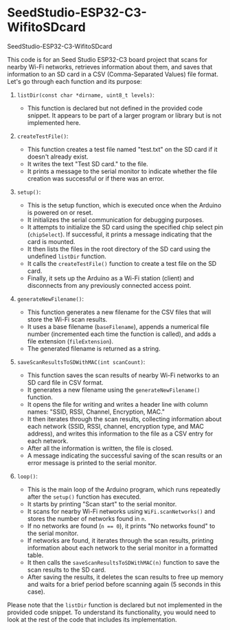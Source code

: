 # SeedStudio-ESP32-C3-WifitoSDcard
SeedStudio-ESP32-C3-WifitoSDcard

This code is for an Seed Studio ESP32-C3 board project that scans for nearby Wi-Fi networks, retrieves information about them, and saves that information to an SD card in a CSV (Comma-Separated Values) file format. Let's go through each function and its purpose:

1. `listDir(const char *dirname, uint8_t levels)`:
   - This function is declared but not defined in the provided code snippet. It appears to be part of a larger program or library but is not implemented here.

2. `createTestFile()`:
   - This function creates a test file named "test.txt" on the SD card if it doesn't already exist.
   - It writes the text "Test SD card." to the file.
   - It prints a message to the serial monitor to indicate whether the file creation was successful or if there was an error.

3. `setup()`:
   - This is the setup function, which is executed once when the Arduino is powered on or reset.
   - It initializes the serial communication for debugging purposes.
   - It attempts to initialize the SD card using the specified chip select pin (`chipSelect`). If successful, it prints a message indicating that the card is mounted.
   - It then lists the files in the root directory of the SD card using the undefined `listDir` function.
   - It calls the `createTestFile()` function to create a test file on the SD card.
   - Finally, it sets up the Arduino as a Wi-Fi station (client) and disconnects from any previously connected access point.

4. `generateNewFilename()`:
   - This function generates a new filename for the CSV files that will store the Wi-Fi scan results.
   - It uses a base filename (`baseFilename`), appends a numerical file number (incremented each time the function is called), and adds a file extension (`fileExtension`).
   - The generated filename is returned as a string.

5. `saveScanResultsToSDWithMAC(int scanCount)`:
   - This function saves the scan results of nearby Wi-Fi networks to an SD card file in CSV format.
   - It generates a new filename using the `generateNewFilename()` function.
   - It opens the file for writing and writes a header line with column names: "SSID, RSSI, Channel, Encryption, MAC."
   - It then iterates through the scan results, collecting information about each network (SSID, RSSI, channel, encryption type, and MAC address), and writes this information to the file as a CSV entry for each network.
   - After all the information is written, the file is closed.
   - A message indicating the successful saving of the scan results or an error message is printed to the serial monitor.

6. `loop()`:
   - This is the main loop of the Arduino program, which runs repeatedly after the `setup()` function has executed.
   - It starts by printing "Scan start" to the serial monitor.
   - It scans for nearby Wi-Fi networks using `WiFi.scanNetworks()` and stores the number of networks found in `n`.
   - If no networks are found (`n == 0`), it prints "No networks found" to the serial monitor.
   - If networks are found, it iterates through the scan results, printing information about each network to the serial monitor in a formatted table.
   - It then calls the `saveScanResultsToSDWithMAC(n)` function to save the scan results to the SD card.
   - After saving the results, it deletes the scan results to free up memory and waits for a brief period before scanning again (5 seconds in this case).

Please note that the `listDir` function is declared but not implemented in the provided code snippet. To understand its functionality, you would need to look at the rest of the code that includes its implementation.
